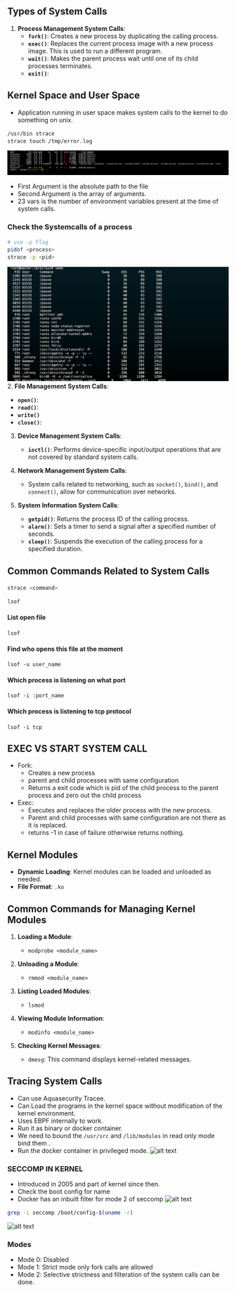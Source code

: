 
## Types of System Calls
1. **Process Management System Calls**:
   - **`fork()`**: Creates a new process by duplicating the calling process.
   - **`exec()`**: Replaces the current process image with a new process image. This is used to run a different program.
   - **`wait()`**: Makes the parent process wait until one of its child processes terminates.
   - **`exit()`**: 
## Kernel Space and User Space
- Application running in user space makes system calls to the kernel to do something on unix.
```bash
/usr/bin strace
strace touch /tmp/error.log
```
![alt text](image-4.png)
- First Argument is the absolute path to the file 
- Second Argument is the array of arguments.
- 23 vars is the number of environment variables present at the time of system calls.
### Check the Systemcalls of a process
```bash
# use -p Flag
pidof <process>
strace -p <pid>
```

![alt text](image-3.png)
2. **File Management System Calls**:
   - **`open()`**: 
   - **`read()`**: 
   - **`write()`**
   - **`close()`**:

3. **Device Management System Calls**:
   - **`ioctl()`**: Performs device-specific input/output operations that are not covered by standard system calls.

4. **Network Management System Calls**:
   - System calls related to networking, such as `socket()`, `bind()`, and `connect()`, allow for communication over networks.

5. **System Information System Calls**:
   - **`getpid()`**: Returns the process ID of the calling process.
   - **`alarm()`**: Sets a timer to send a signal after a specified number of seconds.
   - **`sleep()`**: Suspends the execution of the calling process for a specified duration.

## Common Commands Related to System Calls
  ``` bash
  strace <command>
  ```
  ``` bash
  lsof
  ```
#### List open file
```
lsof
```
#### Find who opens this file at the moment
```
lsof -u user_name
```
#### Which process is listening on what port
```
lsof -i :port_name
```
#### Which process is listening to tcp protocol
```
lsof -i tcp
```
## EXEC VS START SYSTEM CALL 
- Fork: 
   - Creates a new process
   - parent and child processes with same configuration
   - Returns a exit code which is pid of the child process to the parent process and zero out the child process
- Exec:
   - Executes and replaces the older process with the new process.
   - Parent and child processes with same configuration are not there as it is replaced. 
   - returns -1 in case of failure otherwise returns nothing.

## Kernel Modules

- **Dynamic Loading**: Kernel modules can be loaded and unloaded as needed.
- **File Format**: `.ko`

## Common Commands for Managing Kernel Modules
1. **Loading a Module**: 
   - `modprobe <module_name>`
2. **Unloading a Module**:
   - `rmmod <module_name>`

3. **Listing Loaded Modules**:
   - `lsmod`

4. **Viewing Module Information**:
   - `modinfo <module_name>`

5. **Checking Kernel Messages**:
   - `dmesg`: This command displays kernel-related messages.

## Tracing System Calls
- Can use Aquasecurity Tracee.
- Can Load the programs in the kernel space without modification of the kernel environment.
- Uses EBPF internally to work.
- Run it as binary or docker container.
- We need to bound the `/usr/src` and `/lib/modules` in read only mode bind them .
- Run the docker container in privileged mode.
![alt text](image-5.png)

### SECCOMP IN KERNEL
- Introduced in 2005 and part of kernel since then.
- Check the boot config for name 
- Docker has an inbuilt filter for mode 2 of seccomp
![alt text](image-7.png)
```bash
grep -i seccomp /boot/config-$(uname -r)
```
![alt text](image-6.png)
### Modes
- Mode 0: Disabled
- Mode 1: Strict mode only fork calls are allowed
- Mode 2: Selective strictness and filteration of the system calls can be done.